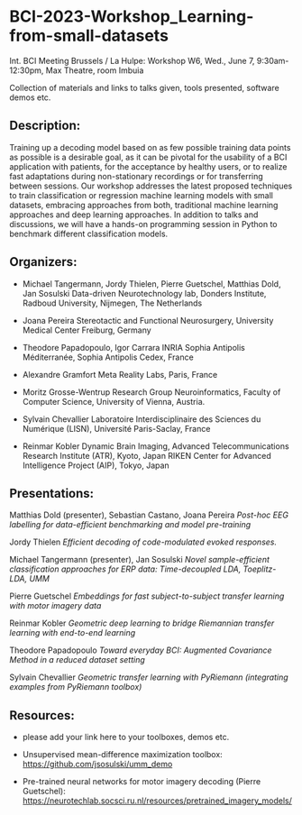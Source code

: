 # BCI-2023-Workshop_Learning-from-small-datasets

Int. BCI Meeting Brussels / La Hulpe: Workshop W6, Wed., June 7, 9:30am- 12:30pm, Max Theatre, room Imbuia

Collection of materials and links to talks given, tools presented, software demos etc.

## Description:

Training up a decoding model based on as few possible training data points as possible is a desirable goal, as it can be pivotal for the usability of a BCI application with patients, for the acceptance by healthy users, or to realize fast adaptations during non-stationary recordings or for transferring between sessions. Our workshop addresses the latest proposed techniques to train classification or regression machine learning models with small datasets, embracing approaches from both, traditional machine learning approaches and deep learning approaches. In addition to talks and discussions, we will have a hands-on programming session in Python to benchmark different classification models.

## Organizers:

- Michael Tangermann, Jordy Thielen, Pierre Guetschel, Matthias Dold, Jan Sosulski
Data-driven Neurotechnology lab, Donders Institute, Radboud University, Nijmegen, The Netherlands

- Joana Pereira
Stereotactic and Functional Neurosurgery, University Medical Center Freiburg, Germany

- Theodore Papadopoulo, Igor Carrara
INRIA Sophia Antipolis Méditerranée, Sophia Antipolis Cedex, France

- Alexandre Gramfort
Meta Reality Labs, Paris, France

- Moritz Grosse-Wentrup
Research Group Neuroinformatics, Faculty of Computer Science, University of Vienna, Austria.

- Sylvain Chevallier
Laboratoire Interdisciplinaire des Sciences du Numérique (LISN), Université Paris-Saclay, France

- Reinmar Kobler
Dynamic Brain Imaging, Advanced Telecommunications Research Institute (ATR), Kyoto, Japan
RIKEN Center for Advanced Intelligence Project (AIP), Tokyo, Japan

## Presentations:

Matthias Dold (presenter), Sebastian Castano, Joana Pereira
_Post-hoc EEG labelling for data-efficient benchmarking and model pre-training_

Jordy Thielen
_Efficient decoding of code-modulated evoked responses._

Michael Tangermann (presenter), Jan Sosulski
_Novel sample-efficient classification approaches for ERP data: Time-decoupled LDA, Toeplitz-LDA, UMM_

Pierre Guetschel
_Embeddings for fast subject-to-subject transfer learning with motor imagery data_

Reinmar Kobler
_Geometric deep learning to bridge Riemannian transfer learning with end-to-end learning_

Theodore Papadopoulo
_Toward everyday BCI: Augmented Covariance Method in a reduced dataset setting_

Sylvain Chevallier
_Geometric transfer learning with PyRiemann (integrating examples from PyRiemann toolbox)_

## Resources:
- please add your link here to your toolboxes, demos etc.
- Unsupervised mean-difference maximization toolbox: https://github.com/jsosulski/umm_demo


- Pre-trained neural networks for motor imagery decoding (Pierre Guetschel): https://neurotechlab.socsci.ru.nl/resources/pretrained_imagery_models/








